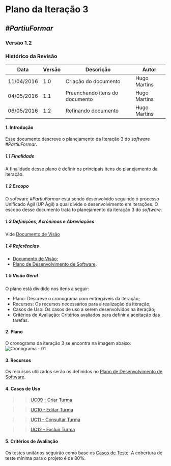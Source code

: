 # **Plano da Iteração 3**

##  ***#PartiuFormar***

### **Versão 1.2**

### Histórico da Revisão
Data|Versão|Descrição|Autor
----|------|---------|------------------
11/04/2016| 1.0 |Criação do documento|Hugo Martins
04/05/2016|1.1|Preenchendo itens do documento|Hugo Martins 
06/05/2016|1.2|Refinando documento|Hugo Martins

#### 1.                  Introdução
Esse documento descreve o planejamento da Iteração 3 do _software_ _#PartiuFormar_.

##### 1.1               Finalidade
A finalidade desse plano é definir os principais itens do planejamento da iteração.

##### 1.2               Escopo
O software _#PartiuFormar_ está sendo desenvolvido seguindo o processo Unificado Ágil (UP Ágil) a qual divide o desenvolvimento em iterações. O escopo desse documento trata to planejamento da iteração 3 do _software_.

##### 1.3               Definições, Acrônimos e Abreviações
Vide [Documento de Visão](https://github.com/vitornere/partiuformar/wiki/Documento-de-Vis%C3%A3o)

##### 1.4               Referências
* [Documento de Visão](https://github.com/vitornere/partiuformar/wiki/Documento-de-Vis%C3%A3o);
* [Plano de Desenvolvimento de Software](https://github.com/vitornere/partiuformar/wiki/Plano-de-Desenvolvimento-de-Software).

##### 1.5               Visão Geral
O plano está dividido nos itens a seguir:
* Plano: Descreve o cronograma com entregáveis da iteração;
* Recursos: Os recursos necessários para a realização da iteração; 
* Casos de Uso: Os casos de uso a serem desenvolvidos na iteração;
* Critérios de Avaliação: Critérios avaliados para definir a aceitação das tarefas.

#### 2.                  Plano
O cronograma da iteração 3 se encontra na imagem abaixo:
![Cronograma - 01](http://imgur.com/OhjrCkH.png)

#### 3.                  Recursos
Os recursos utilizados serão os definidos no [Plano de Desenvolvimento de Software](https://github.com/vitornere/partiuformar/wiki/Plano-de-Desenvolvimento-de-Software).

#### 4.                  Casos de Uso

>>[UC09 - Criar Turma](https://github.com/vitornere/partiuformar/wiki/UC09--Criar-Turma)

>>[UC10 - Editar Turma](https://github.com/vitornere/partiuformar/wiki/UC10-Editar-Turma)

>>[UC11 - Consultar Turma](https://github.com/vitornere/partiuformar/wiki/UC11-Consultar-Turma)

>>[UC12 - Excluir Turma](https://github.com/vitornere/partiuformar/wiki/UC12-Excluir-Turma)

#### 5.                  Critérios de Avaliação
Os testes unitários seguirão como base os [Casos de Teste](https://github.com/vitornere/partiuformar/wiki/Casos-de-teste).
A cobertura de teste mínima para o projeto é de 80%.